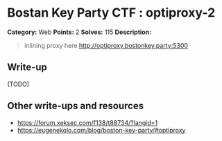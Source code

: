 # Bostan Key Party CTF : optiproxy-2

**Category:** Web
**Points:** 2
**Solves:** 115
**Description:**

> inlining proxy here <http://optiproxy.bostonkey.party:5300>


## Write-up

(TODO)

## Other write-ups and resources

* <https://forum.xeksec.com/f138/t88734/?langid=1> 
* <https://eugenekolo.com/blog/boston-key-party/#optiproxy>
